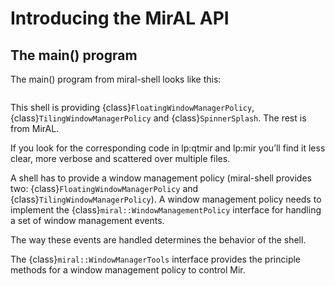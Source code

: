 # Introducing the MirAL API

## The main() program

The main() program from miral-shell looks like this:

```{literalinclude} ../../../examples/miral-shell/shell_main.cpp
```

This shell is providing {class}`FloatingWindowManagerPolicy`, {class}`TilingWindowManagerPolicy`
and {class}`SpinnerSplash`. The rest is from MirAL.

If you look for the corresponding code in lp:qtmir and lp:mir you’ll find it
less clear, more verbose and scattered over multiple files.

A shell has to provide a window management policy (miral-shell provides two:
{class}`FloatingWindowManagerPolicy` and {class}`TilingWindowManagerPolicy`). A window management
policy needs to implement the {class}`miral::WindowManagementPolicy` interface for
handling a set of window management events.

The way these events are handled determines the behavior of the shell.

The {class}`miral::WindowManagerTools` interface provides the principle methods for
a window management policy to control Mir.
